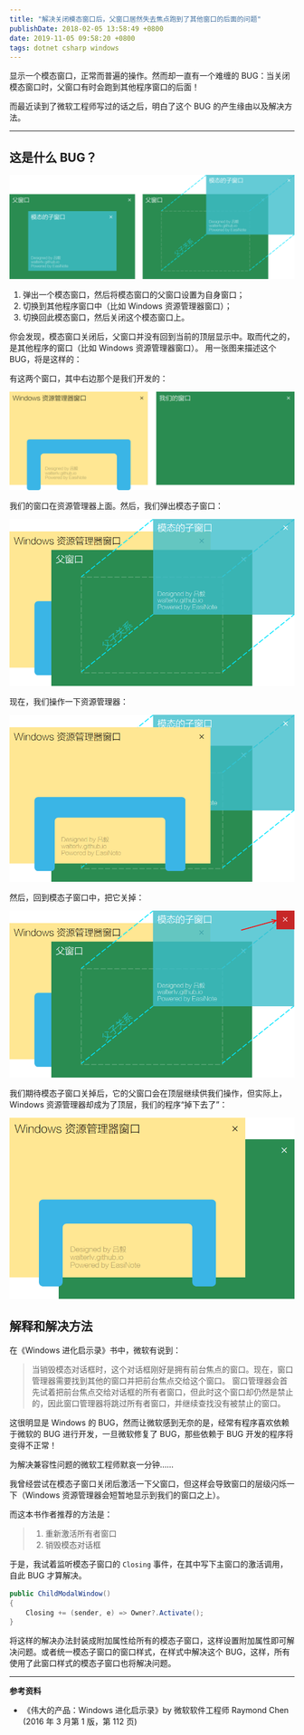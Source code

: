 ```yaml
---
title: "解决关闭模态窗口后，父窗口居然失去焦点跑到了其他窗口的后面的问题"
publishDate: 2018-02-05 13:58:49 +0800
date: 2019-11-05 09:58:20 +0800
tags: dotnet csharp windows
---
```


显示一个模态窗口，正常而普遍的操作。然而却一直有一个难缠的 BUG：当关闭模态窗口时，父窗口有时会跑到其他程序窗口的后面！

而最近读到了微软工程师写过的话之后，明白了这个 BUG 的产生缘由以及解决方法。

---

## 这是什么 BUG？

![弹出模态窗口](/static/posts/2018-02-05-13-28-37.png)

1. 弹出一个模态窗口，然后将模态窗口的父窗口设置为自身窗口；
1. 切换到其他程序窗口中（比如 Windows 资源管理器窗口）；
1. 切换回此模态窗口，然后关闭这个模态窗口上。

你会发现，模态窗口关闭后，父窗口并没有回到当前的顶层显示中。取而代之的，是其他程序的窗口（比如 Windows 资源管理器窗口）。
用一张图来描述这个 BUG，将是这样的：

有这两个窗口，其中右边那个是我们开发的：

![两个窗口](/static/posts/2018-02-05-13-38-32.png)

我们的窗口在资源管理器上面。然后，我们弹出模态子窗口：

![我们在上面](/static/posts/2018-02-05-13-40-18.png)

现在，我们操作一下资源管理器：

![操作资源管理器](/static/posts/2018-02-05-13-46-41.png)

然后，回到模态子窗口中，把它关掉：

![关掉模态子窗口](/static/posts/2018-02-05-13-43-35.png)

我们期待模态子窗口关掉后，它的父窗口会在顶层继续供我们操作，但实际上，Windows 资源管理器却成为了顶层，我们的程序“掉下去了”：

![不符合预期的结果](/static/posts/2018-02-05-13-48-18.png)

## 解释和解决方法

在《Windows 进化启示录》书中，微软有说到：

> 当销毁模态对话框时，这个对话框刚好是拥有前台焦点的窗口。现在，窗口管理器需要找到其他的窗口并把前台焦点交给这个窗口。
> 窗口管理器会首先试着把前台焦点交给对话框的所有者窗口，但此时这个窗口却仍然是禁止的，因此窗口管理器将跳过所有者窗口，并继续查找没有被禁止的窗口。

这很明显是 Windows 的 BUG，然而让微软感到无奈的是，经常有程序喜欢依赖于微软的 BUG 进行开发，一旦微软修复了 BUG，那些依赖于 BUG 开发的程序将变得不正常！

为解决兼容性问题的微软工程师默哀一分钟……

我曾经尝试在模态子窗口关闭后激活一下父窗口，但这样会导致窗口的层级闪烁一下（Windows 资源管理器会短暂地显示到我们的窗口之上）。

而这本书作者推荐的方法是：

> 1. 重新激活所有者窗口
> 1. 销毁模态对话框

于是，我试着监听模态子窗口的 `Closing` 事件，在其中写下主窗口的激活调用，自此 BUG 才算解决。

```csharp
public ChildModalWindow()
{
    Closing += (sender, e) => Owner?.Activate();
}
```

将这样的解决办法封装成附加属性给所有的模态子窗口，这样设置附加属性即可解决问题。或者统一模态子窗口的窗口样式，在样式中解决这个 BUG，这样，所有使用了此窗口样式的模态子窗口也将解决问题。

---

**参考资料**

- 《伟大的产品：Windows 进化启示录》by 微软软件工程师 Raymond Chen (2016 年 3 月第 1 版，第 112 页)

